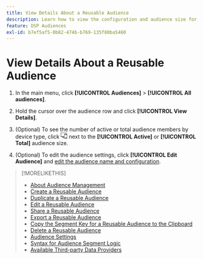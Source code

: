```yaml
---
title: View Details About a Reusable Audience
description: Learn how to view the configuration and audience size for a reusable audience.
feature: DSP Audiences
exl-id: b7ef5af5-0b82-474b-b769-135f80ba5460
---
```

# View Details About a Reusable Audience

1. In the main menu, click **[!UICONTROL Audiences]** > **[!UICONTROL All audiences]**.

1. Hold the cursor over the audience row and click **[!UICONTROL View Details]**.

1. (Optional) To see the number of active or total audience members by device type, click ![Device breakdown](/help/dsp/assets/device-breakdown.png) next to the **[!UICONTROL Active]** or **[!UICONTROL Total]** audience size.

1. (Optional) To edit the audience settings, click **[!UICONTROL Edit Audience]** and [edit the audience name and configuration](reusable-audience-edit.md).

>[!MORELIKETHIS]
>
>* [About Audience Management](audience-about.md)
>* [Create a Reusable Audience](reusable-audience-create.md)
>* [Duplicate a Reusable Audience](reusable-audience-duplicate.md)
>* [Edit a Reusable Audience](reusable-audience-edit.md)
>* [Share a Reusable Audience](reusable-audience-share.md)
>* [Export a Reusable Audience](reusable-audience-export.md)
>* [Copy the Segment Key for a Reusable Audience to the Clipboard](reusable-audience-clipboard.md)
>* [Delete a Reusable Audience](reusable-audience-delete.md)
>* [Audience Settings](audience-settings.md)
>* [Syntax for Audience Segment Logic](audience-segment-logic-syntax.md)
>* [Available Third-party Data Providers](third-party-data-providers.md)
